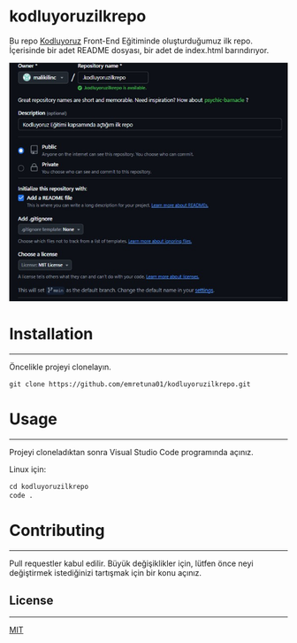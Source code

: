 # kodluyoruzilkrepo

Bu repo [Kodluyoruz](https://www.kodluyoruz.org/) Front-End Eğitiminde oluşturduğumuz ilk repo. İçerisinde bir adet README dosyası, bir adet de index.html barındırıyor.

![ilkrepo](img/repo.jpg)

# Installation
---------
Öncelikle projeyi clonelayın.
```
git clone https://github.com/emretuna01/kodluyoruzilkrepo.git
```

# Usage
---------
Projeyi cloneladıktan sonra Visual Studio Code programında açınız.

Linux için:
```
cd kodluyoruzilkrepo
code .
```

# Contributing
---------
Pull requestler kabul edilir. Büyük değişiklikler için, lütfen önce neyi değiştirmek istediğinizi tartışmak için bir konu açınız.

## License
---------
[MIT](https://choosealicense.com/licenses/mit/)
